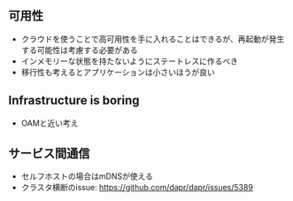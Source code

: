 ## 可用性
- クラウドを使うことで高可用性を手に入れることはできるが、再起動が発生する可能性は考慮する必要がある
- インメモリーな状態を持たないようにステートレスに作るべき
- 移行性も考えるとアプリケーションは小さいほうが良い

## Infrastructure is boring
- OAMと近い考え

## サービス間通信
- セルフホストの場合はmDNSが使える
- クラスタ横断のissue: https://github.com/dapr/dapr/issues/5389
